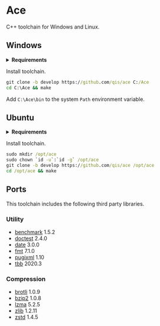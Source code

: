 # Ace
C++ toolchain for Windows and Linux.

## Windows

<details>
<summary><b>Requirements</b></summary>

Install [Git](https://git-scm.com/downloads).

```
Select Components
☐ Windows Explorer integration
☐ Associate .git* configuration files with the default text editor
☐ Associate .sh files to be run with Bash

Choosing the default editor used by Git
Use Visual Studio Code as Git's default editor

Adjusting the name of the initial branch in new repositories
◉ Override the default branch name for new repositories
Specify the name "git init" should use for the initial branch: master

Configuring the line ending conversions
◉ Checkout as-is, commit as-is

Configuring the terminal emulator to use Git Bash
◉ Use Windows' default console window

Choose the default behavior of `git pull`
◉ Rebase

Choose a credential helper
◉ None
```

Install [LLVM](https://github.com/llvm/llvm-project/releases/download/llvmorg-11.0.0/LLVM-11.0.0-win64.exe).

```
Install Options
◉ Add LLVM to the system PATN for all users
```
  
Install [Visual Studio Preview](https://visualstudio.microsoft.com/vs/preview/).

```
Workloads
☑ Desktop development with C++
☑ Linux development with C++
☑ Node.js development

Installation Details
+ Desktop development with C++
  ☐ Test Adapter for Boost.Test
  ☐ Test Adapter for Google Test
  ☐ Live Share
+ Node.js development
  ☐ Web Deploy
```

Install Visual Studio extensions.

- [Hide Suggestion And Outlining Margins][hi]
- [Trailing Whitespace Visualizer][ws]

[hi]: https://marketplace.visualstudio.com/items?itemName=MussiKara.HideSuggestionAndOutliningMargins
[ws]: https://marketplace.visualstudio.com/items?itemName=MadsKristensen.TrailingWhitespaceVisualizer

Add the following directories to the `Path` system environment variable.

```
C:\Program Files (x86)\Microsoft Visual Studio\2019\Preview\Common7\IDE\CommonExtensions\Microsoft\CMake\Ninja
C:\Program Files (x86)\Microsoft Visual Studio\2019\Preview\Common7\IDE\CommonExtensions\Microsoft\CMake\CMake\bin
C:\Program Files (x86)\Microsoft Visual Studio\2019\Preview\Msbuild\Microsoft\VisualStudio\NodeJs
```

Set the `VSCMD_SKIP_SENDTELEMETRY` system environment variable to `1`.

</details>

Install toolchain.

```cmd
git clone -b develop https://github.com/qis/ace C:/Ace
cd C:\Ace && make
```

Add `C:\Ace\bin` to the system `Path` environment variable.

## Ubuntu

<details>
<summary><b>Requirements</b></summary>

Install basic development packages.

```sh
sudo apt install -y binutils-dev debconf-utils libc6-dev libgcc-9-dev manpages-dev
sudo apt install -y -o APT::Install-Suggests=0 -o APT::Install-Recommends=0 \
  autoconf automake bison flex gdb make nasm ninja-build pkgconf sqlite3
```

Install [CMake](https://cmake.org/).

```sh
sudo rm -rf /opt/cmake; sudo mkdir -p /opt/cmake
wget https://github.com/Kitware/CMake/releases/download/v3.18.4/cmake-3.18.4-Linux-x86_64.tar.gz
sudo tar xf cmake-3.18.4-Linux-x86_64.tar.gz -C /opt/cmake --strip-components=1
rm -f cmake-3.18.4-Linux-x86_64.tar.gz
sudo tee /etc/profile.d/cmake.sh >/dev/null <<'EOF'
export PATH="/opt/cmake/bin:${PATH}"
EOF
sudo chmod 0755 /etc/profile.d/cmake.sh
. /etc/profile.d/cmake.sh
```

Install [Node](https://nodejs.org/).

```sh
sudo rm -rf /opt/node; sudo mkdir -p /opt/node
wget https://nodejs.org/dist/v12.16.3/node-v12.16.3-linux-x64.tar.xz
sudo tar xf node-v12.16.3-linux-x64.tar.xz -C /opt/node --strip-components=1
rm -f node-v12.16.3-linux-x64.tar.xz
sudo tee /etc/profile.d/node.sh >/dev/null <<'EOF'
export PATH="/opt/node/bin:${PATH}"
EOF
sudo chmod 0755 /etc/profile.d/node.sh
. /etc/profile.d/node.sh
```

Install [LLVM](https://llvm.org/).

```sh
sudo rm -rf /opt/llvm; sudo mkdir -p /opt/llvm
wget https://github.com/llvm/llvm-project/releases/download/llvmorg-11.0.0/clang+llvm-11.0.0-x86_64-linux-gnu-ubuntu-20.04.tar.xz
sudo tar xf clang+llvm-11.0.0-x86_64-linux-gnu-ubuntu-20.04.tar.xz -C /opt/llvm --strip-components=1
rm -f clang+llvm-11.0.0-x86_64-linux-gnu-ubuntu-20.04.tar.xz
sudo tee /etc/profile.d/llvm.sh >/dev/null <<'EOF'
export PATH="/opt/llvm/bin:${PATH}"
EOF
sudo chmod 0755 /etc/profile.d/llvm.sh
. /etc/profile.d/llvm.sh
```

Set default system compiler.

```sh
sudo update-alternatives --remove-all cc
sudo update-alternatives --remove-all c++
sudo update-alternatives --install /usr/bin/cc  cc  /opt/llvm/bin/clang   100
sudo update-alternatives --install /usr/bin/c++ c++ /opt/llvm/bin/clang++ 100
```

</details>

Install toolchain.

```cmd
sudo mkdir /opt/ace
sudo chown `id -u`:`id -g` /opt/ace
git clone -b develop https://github.com/qis/ace /opt/ace
cd /opt/ace && make
```

## Ports
This toolchain includes the following third party libraries.

### Utility
- [benchmark](https://github.com/google/benchmark/releases) 1.5.2
- [doctest](https://github.com/onqtam/doctest/releases) 2.4.0
- [date](https://github.com/HowardHinnant/date) 3.0.0
- [fmt](https://github.com/fmtlib/fmt/releases) 7.1.0
- [pugixml](https://github.com/zeux/pugixml/releases) 1.10
- [tbb](https://github.com/oneapi-src/oneTBB/releases) 2020.3

### Compression
- [brotli](https://github.com/google/brotli/releases) 1.0.9
- [bzip2](https://sourceware.org/pub/bzip2/) 1.0.8
- [lzma](https://tukaani.org/xz/) 5.2.5
- [zlib](https://www.zlib.net/) 1.2.11
- [zstd](https://github.com/facebook/zstd/releases) 1.4.5
